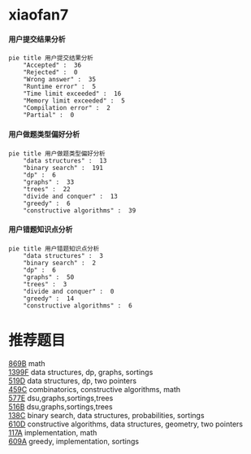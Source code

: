 # xiaofan7

<!-- tabs:start -->



#### **用户提交结果分析**

```mermaid
pie title 用户提交结果分析
    "Accepted" :  36
    "Rejected" :  0
    "Wrong answer" :  35
    "Runtime error" :  5
    "Time limit exceeded" :  16
    "Memory limit exceeded" :  5
    "Compilation error" :  2
    "Partial" :  0
```

#### **用户做题类型偏好分析**

```mermaid
pie title 用户做题类型偏好分析
    "data structures" :  13
    "binary search" :  191
    "dp" :  6
    "graphs" :  33
    "trees" :  22
    "divide and conquer" :  13
    "greedy" :  6
    "constructive algorithms" :  39
```
#### **用户错题知识点分析**

```mermaid
pie title 用户错题知识点分析
    "data structures" :  3
    "binary search" :  2
    "dp" :  6
    "graphs" :  50
    "trees" :  3
    "divide and conquer" :  0
    "greedy" :  14
    "constructive algorithms" :  6
```



<!-- tabs:end -->
# 推荐题目
[869B](https://codeforces.com/contest/869/problem/B)		math		  
[1399F](https://codeforces.com/contest/1399/problem/F)		data structures,
                        dp,
                        graphs,
                        sortings		  
[519D](https://codeforces.com/contest/519/problem/D)		data structures,
                        dp,
                        two pointers		  
[459C](https://codeforces.com/contest/459/problem/C)		combinatorics,
                        constructive algorithms,
                        math		  
[577E](https://codeforces.com/contest/577/problem/E)		dsu,graphs,sortings,trees		  
[516B](https://codeforces.com/contest/516/problem/B)		dsu,graphs,sortings,trees		  
[138C](https://codeforces.com/contest/138/problem/C)		binary search,
                        data structures,
                        probabilities,
                        sortings		  
[610D](https://codeforces.com/contest/610/problem/D)		constructive algorithms,
                        data structures,
                        geometry,
                        two pointers		  
[117A](https://codeforces.com/contest/117/problem/A)		implementation,
                        math		  
[609A](https://codeforces.com/contest/609/problem/A)		greedy,
                        implementation,
                        sortings		  
